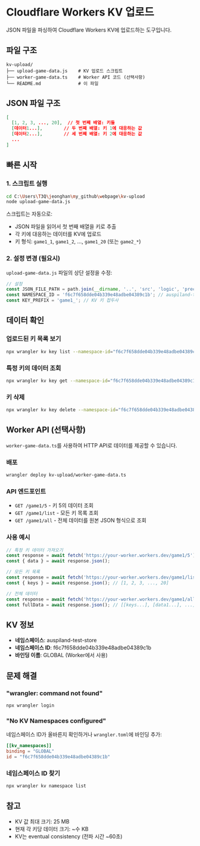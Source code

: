 # Cloudflare Workers KV 업로드

JSON 파일을 파싱하여 Cloudflare Workers KV에 업로드하는 도구입니다.

## 파일 구조

```
kv-upload/
├── upload-game-data.js    # KV 업로드 스크립트
├── worker-game-data.ts    # Worker API 코드 (선택사항)
└── README.md              # 이 파일
```

## JSON 파일 구조

```json
[
  [1, 2, 3, ..., 20],  // 첫 번째 배열: 키들
  [데이터1...],        // 두 번째 배열: 키 1에 대응하는 값
  [데이터2...],        // 세 번째 배열: 키 2에 대응하는 값
  ...
]
```

## 빠른 시작

### 1. 스크립트 실행

```bash
cd C:\Users\T3Q\jeonghan\my_github\webpage\kv-upload
node upload-game-data.js
```

스크립트는 자동으로:
- JSON 파일을 읽어서 첫 번째 배열을 키로 추출
- 각 키에 대응하는 데이터를 KV에 업로드
- 키 형식: `game1_1`, `game1_2`, ..., `game1_20` (또는 `game2_*`)

### 2. 설정 변경 (필요시)

`upload-game-data.js` 파일의 상단 설정을 수정:

```javascript
// 설정
const JSON_FILE_PATH = path.join(__dirname, '..', 'src', 'logic', 'precomputed_game1_v2.json');
const NAMESPACE_ID = 'f6c7f658dde04b339e48adbe04389c1b'; // auspiland-test-store
const KEY_PREFIX = 'game1_'; // KV 키 접두사
```

## 데이터 확인

### 업로드된 키 목록 보기

```bash
npx wrangler kv key list --namespace-id="f6c7f658dde04b339e48adbe04389c1b" --prefix="game1_"
```

### 특정 키의 데이터 조회

```bash
npx wrangler kv key get --namespace-id="f6c7f658dde04b339e48adbe04389c1b" "game1_5"
```

### 키 삭제

```bash
npx wrangler kv key delete --namespace-id="f6c7f658dde04b339e48adbe04389c1b" "game1_5"
```

## Worker API (선택사항)

`worker-game-data.ts`를 사용하여 HTTP API로 데이터를 제공할 수 있습니다.

### 배포

```bash
wrangler deploy kv-upload/worker-game-data.ts
```

### API 엔드포인트

- `GET /game1/5` - 키 5의 데이터 조회
- `GET /game1/list` - 모든 키 목록 조회
- `GET /game1/all` - 전체 데이터를 원본 JSON 형식으로 조회

### 사용 예시

```javascript
// 특정 키 데이터 가져오기
const response = await fetch('https://your-worker.workers.dev/game1/5');
const { data } = await response.json();

// 모든 키 목록
const response = await fetch('https://your-worker.workers.dev/game1/list');
const { keys } = await response.json(); // [1, 2, 3, ..., 20]

// 전체 데이터
const response = await fetch('https://your-worker.workers.dev/game1/all');
const fullData = await response.json(); // [[keys...], [data1...], ...]
```

## KV 정보

- **네임스페이스**: auspiland-test-store
- **네임스페이스 ID**: f6c7f658dde04b339e48adbe04389c1b
- **바인딩 이름**: GLOBAL (Worker에서 사용)

## 문제 해결

### "wrangler: command not found"

```bash
npx wrangler login
```

### "No KV Namespaces configured"

네임스페이스 ID가 올바른지 확인하거나 `wrangler.toml`에 바인딩 추가:

```toml
[[kv_namespaces]]
binding = "GLOBAL"
id = "f6c7f658dde04b339e48adbe04389c1b"
```

### 네임스페이스 ID 찾기

```bash
npx wrangler kv namespace list
```

## 참고

- KV 값 최대 크기: 25 MB
- 현재 각 키당 데이터 크기: ~수 KB
- KV는 eventual consistency (전파 시간 ~60초)

